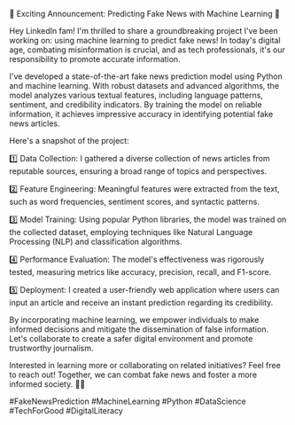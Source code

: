 🚀 Exciting Announcement: Predicting Fake News with Machine Learning 🤖

Hey LinkedIn fam! I'm thrilled to share a groundbreaking project I've been working on: using machine learning to predict fake news! In today's digital age, combating misinformation is crucial, and as tech professionals, it's our responsibility to promote accurate information.

I've developed a state-of-the-art fake news prediction model using Python and machine learning. With robust datasets and advanced algorithms, the model analyzes various textual features, including language patterns, sentiment, and credibility indicators. By training the model on reliable information, it achieves impressive accuracy in identifying potential fake news articles.

Here's a snapshot of the project:

1️⃣ Data Collection: I gathered a diverse collection of news articles from reputable sources, ensuring a broad range of topics and perspectives.

2️⃣ Feature Engineering: Meaningful features were extracted from the text, such as word frequencies, sentiment scores, and syntactic patterns.

3️⃣ Model Training: Using popular Python libraries, the model was trained on the collected dataset, employing techniques like Natural Language Processing (NLP) and classification algorithms.

4️⃣ Performance Evaluation: The model's effectiveness was rigorously tested, measuring metrics like accuracy, precision, recall, and F1-score.

5️⃣ Deployment: I created a user-friendly web application where users can input an article and receive an instant prediction regarding its credibility.

By incorporating machine learning, we empower individuals to make informed decisions and mitigate the dissemination of false information. Let's collaborate to create a safer digital environment and promote trustworthy journalism.

Interested in learning more or collaborating on related initiatives? Feel free to reach out! Together, we can combat fake news and foster a more informed society. 🤝💪

#FakeNewsPrediction #MachineLearning #Python #DataScience #TechForGood #DigitalLiteracy